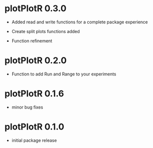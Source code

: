 # plotPlotR 0.3.0

-   Added read and write functions for a complete package experience

-   Create split plots functions added

-   Function refinement

# plotPlotR 0.2.0

-   Function to add Run and Range to your experiments

# plotPlotR 0.1.6

-   minor bug fixes

# plotPlotR 0.1.0

-   initial package release
